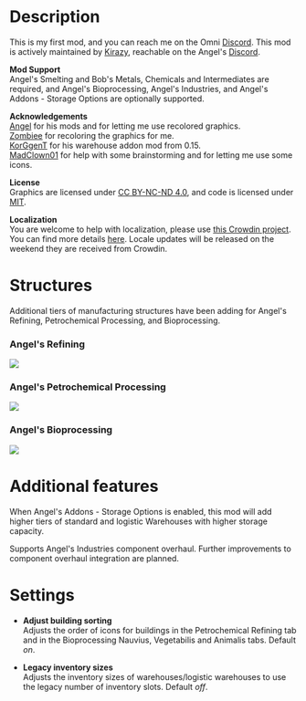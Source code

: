 # Description
This is my first mod, and you can reach me on the Omni [Discord](https://discord.gg/WQYks7W). This mod is actively maintained by [Kirazy](https://mods.factorio.com/user/kirazy), reachable on the Angel's [Discord](https://discord.gg/qAvSyzZFPr).

**Mod Support**  
Angel's Smelting and Bob's Metals, Chemicals and Intermediates are required, and Angel's Bioprocessing, Angel's Industries, and Angel's Addons - Storage Options are optionally supported.

**Acknowledgements**  
[Angel](https://mods.factorio.com/user/Arch666Angel) for his mods and for letting me use recolored graphics.  
[Zombiee](https://mods.factorio.com/user/Zombiee) for recoloring the graphics for me.  
[KorGgenT](https://mods.factorio.com/user/KorGgenT) for his warehouse addon mod from 0.15.  
[MadClown01](https://mods.factorio.com/user/MadClown01) for help with some brainstorming and for letting me use some icons.  

**License**  
Graphics are licensed under [CC BY-NC-ND 4.0](https://creativecommons.org/licenses/by-nc-nd/4.0/), and code is licensed under [MIT](https://opensource.org/licenses/MIT).

**Localization**  
You are welcome to help with localization, please use [this Crowdin project](https://crowdin.com/project/factorio-mods-localization). You can find more details [here](https://github.com/dima74/factorio-mods-localization#how-to-translate-using-crowdin). Locale updates will be released on the weekend they are received from Crowdin.

# Structures

Additional tiers of manufacturing structures have been adding for Angel's Refining, Petrochemical Processing, and Bioprocessing.

### Angel's Refining
![](https://i.imgur.com/nYMJeAB.png)

### Angel's Petrochemical Processing
![](https://i.imgur.com/2x8QxrC.png)

### Angel's Bioprocessing
![](https://i.imgur.com/111H1kf.png)

# Additional features

When Angel's Addons - Storage Options is enabled, this mod will add higher tiers of standard and logistic Warehouses with higher storage capacity.

Supports Angel's Industries component overhaul. Further improvements to component overhaul integration are planned.

# Settings

* **Adjust building sorting**  
Adjusts the order of icons for buildings in the Petrochemical Refining tab and in the Bioprocessing Nauvius, Vegetabilis and Animalis tabs. Default *on*.

* **Legacy inventory sizes**  
Adjusts the inventory sizes of warehouses/logistic warehouses to use the legacy number of inventory slots. Default *off*.

